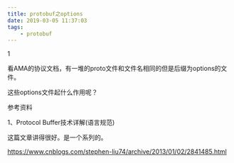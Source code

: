 ```yaml
---
title: protobuf之options
date: 2019-03-05 11:37:03
tags:
	- protobuf
---
```






1

看AMA的协议文档，有一堆的proto文件和文件名相同的但是后缀为options的文件。

这些options文件起什么作用呢？



参考资料

1、Protocol Buffer技术详解(语言规范)

这篇文章讲得很好。是一个系列的。

https://www.cnblogs.com/stephen-liu74/archive/2013/01/02/2841485.html